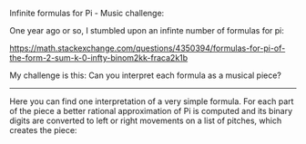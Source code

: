 Infinite formulas for Pi - Music challenge:

One year ago or so, I stumbled upon an infinte number of formulas for pi:

https://math.stackexchange.com/questions/4350394/formulas-for-pi-of-the-form-2-sum-k-0-infty-binom2kk-fraca2k1b

My challenge is this: Can you interpret each formula as a musical piece? 

---
Here you can find one interpretation of a very simple formula. For each part of the piece a better rational approximation of Pi is computed and its binary
digits are converted to left or right movements on a list of pitches, which creates the piece:

